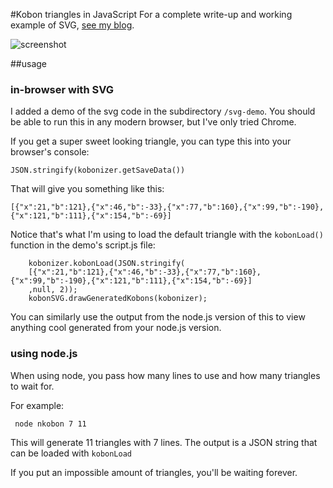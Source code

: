 #Kobon triangles in JavaScript
For a complete write-up and working example of SVG, [see my blog](http://www.trevorsimonton.com/projects/cs/2015/12/10/kobon-triangle-generator-javascript.html).

![screenshot](http://www.trevorsimonton.com/assets/posts/kobon/screenshot.png)

##usage

### in-browser with SVG
I added a demo of the svg code in the subdirectory `/svg-demo`. You should be able to run this in any modern browser, but I've only tried Chrome.

If you get a super sweet looking triangle, you can type this into your browser's console:
```
JSON.stringify(kobonizer.getSaveData())
```

That will give you something like this:
```
[{"x":21,"b":121},{"x":46,"b":-33},{"x":77,"b":160},{"x":99,"b":-190},{"x":121,"b":111},{"x":154,"b":-69}]
```

Notice that's what I'm using to load the default triangle with the `kobonLoad()` function in the demo's script.js file:
```
	kobonizer.kobonLoad(JSON.stringify(
	[{"x":21,"b":121},{"x":46,"b":-33},{"x":77,"b":160},{"x":99,"b":-190},{"x":121,"b":111},{"x":154,"b":-69}]
	,null, 2));
	kobonSVG.drawGeneratedKobons(kobonizer);
```

You can similarly use the output from the node.js version of this to view anything cool generated from your node.js version.

### using node.js
When using node, you pass how many lines to use and how many triangles to wait for. 

For example: 
```
 node nkobon 7 11
```
This will generate 11 triangles with 7 lines. The output is a JSON string that can be loaded with `kobonLoad`

If you put an impossible amount of triangles, you'll be waiting forever.


